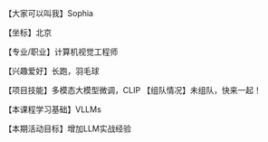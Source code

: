 【大家可以叫我】Sophia

【坐标】北京

【专业/职业】计算机视觉工程师

【兴趣爱好】长跑，羽毛球

【项目技能】多模态大模型微调，CLIP
【组队情况】未组队，快来一起！

【本课程学习基础】VLLMs

【本期活动目标】增加LLM实战经验 
